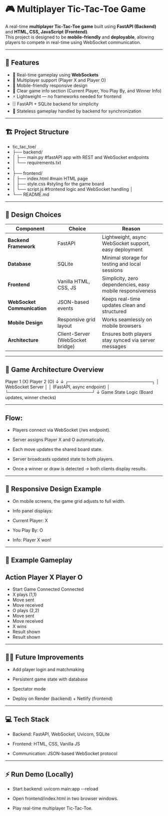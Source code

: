 # 🎮 Multiplayer Tic-Tac-Toe Game

A real-time **multiplayer Tic-Tac-Toe game** built using **FastAPI (Backend)** and **HTML, CSS, JavaScript (Frontend)**.  
This project is designed to be **mobile-friendly** and **deployable**, allowing players to compete in real-time using WebSocket communication.

---

## 🚀 Features

- 🎯 Real-time gameplay using **WebSockets**
- 👥 Multiplayer support (Player X and Player O)
- 📱 Mobile-friendly responsive design
- 🧩 Clear game info section (Current Player, You Play By, and Winner Info)
- ⚡ Lightweight — no frameworks needed for frontend
- 🗄️ FastAPI + SQLite backend for simplicity
- 🧠 Stateless gameplay handled by backend for synchronization

---

## 🏗️ Project Structure

- tic_tac_toe/
- ├── backend/
- │ ├── main.py #fastAPI app with REST and WebSocket endpoints
- │ └── requirements.txt 
- │
- ├── frontend/
- │ ├── index.html #main HTML page
- │ ├── style.css #styling for the game board
- │ └── script.js #frontend logic and WebSocket handling │
- └── README.md

--- 

## 🎨 Design Choices

| Component                   | Choice                           | Reason                                                    |
| --------------------------- | -------------------------------- | --------------------------------------------------------- |
| **Backend Framework**       | FastAPI                          | Lightweight, async WebSocket support, easy deployment     |
| **Database**                | SQLite                           | Minimal storage for testing and local sessions            |
| **Frontend**                | Vanilla HTML, CSS, JS            | Simplicity, zero dependencies, easy mobile responsiveness |
| **WebSocket Communication** | JSON-based events                | Keeps real-time updates clean and structured              |
| **Mobile Design**           | Responsive grid layout           | Works seamlessly on mobile browsers                       |
| **Architecture**            | Client-Server (WebSocket bridge) | Ensures both players stay synced via server messages      |


--- 

## 🧠 Game Architecture Overview
Player 1 (X)       Player 2 (O)
     ↓                   ↓
   ┌───────────────────────────┐
   │      WebSocket Server     │
   │ (FastAPI, async endpoint) │
   └───────────────────────────┘
              ↓
     Game State Logic
  (Board updates, winner checks)

--- 
## Flow:

- Players connect via WebSocket (/ws endpoint).

- Server assigns Player X and O automatically.

- Each move updates the shared board state.

- Server broadcasts updated state to both players.

- Once a winner or draw is detected → both clients display results.

--- 

## 📱 Responsive Design Example

- On mobile screens, the game grid adjusts to full width.

- Info panel displays:

- Current Player: X

- You Play By: O

- Info: Player X won!

---

## 🧩 Example Gameplay
## Action	Player X	Player O
- Start Game Connected	Connected
- X plays (1,1)	
- Move sent	
- Move received
- O plays (2,2)	
- Move sent	
- Move received
- X wins	
- Result shown	
- Result shown

--- 
## 🧑‍💻 Future Improvements

- Add player login and matchmaking

- Persistent game state with database

- Spectator mode

- Deploy on Render (backend) + Netlify (frontend)

---

## 💻 Tech Stack

- Backend: FastAPI, WebSocket, Uvicorn, SQLite

- Frontend: HTML, CSS, Vanilla JS

- Communication: JSON-based WebSocket protocol

---
## ⚡ Run Demo (Locally)
- Start backend: uvicorn main:app --reload

- Open frontend/index.html in two browser windows.

- Play real-time multiplayer Tic-Tac-Toe.

